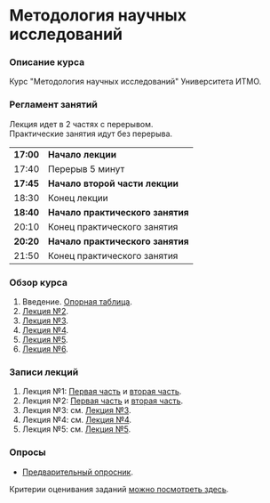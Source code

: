 # Методология научных исследований           
### Описание курса

Курс "Методология научных исследований" Университета ИТМО.


### Регламент занятий

Лекция идет в 2 частях с перерывом.    
Практические занятия идут без перерыва.
           
|||
|---|---|
|**17:00**|**Начало лекции**|      
|17:40|Перерыв 5 минут| 
|**17:45**|**Начало второй части лекции**|      
|18:30|Конец лекции|       
|**18:40**|**Начало практического занятия**|      
|20:10|Конец практического занятия| 
|**20:20**|**Начало практического занятия**|      
|21:50|Конец практического занятия|     
   

### Обзор курса
1. Введение. [Опорная таблица](https://docs.google.com/spreadsheets/d/1esUGNvziQveAX_jJ41M6-TA5O0jOCthemr3i8-suitw/edit#gid=0).     
2. [Лекция №2](https://github.com/iradche/Research-Methodology/blob/main/lectures/Lecture02_ITMO_RM.pdf).    
3. [Лекция №3](https://github.com/iradche/Research-Methodology/blob/main/lectures/lec03.md).    
4. [Лекция №4](https://github.com/iradche/Research-Methodology/blob/main/lectures/lec04.md).     
5. [Лекция №5](https://github.com/iradche/Research-Methodology/blob/main/lectures/lec05.md).    
6. [Лекция №6](https://github.com/iradche/Research-Methodology/blob/main/lectures/lec06.md).      


### Записи лекций
1. Лекция №1: [Первая часть](https://youtu.be/JdJHmXgNrLI) и [вторая часть](https://youtu.be/qmRyiNVfAGg).     
2. Лекция №2: [Первая часть](https://youtu.be/W3VSN_2I5yM) и [вторая часть](https://youtu.be/wgbjLNKvl8o).   
3. Лекция №3: см. [Лекция №3](https://github.com/iradche/Research-Methodology/blob/main/lectures/lec03.md).     
4. Лекция №4: см. [Лекция №4](https://github.com/iradche/Research-Methodology/blob/main/lectures/lec04.md).     
5. Лекция №5: см. [Лекция №5](https://github.com/iradche/Research-Methodology/blob/main/lectures/lec05.md).       


### Опросы 
- [Предварительный опросник](https://forms.gle/ss3LEoxCqwi2Sv7h6).         


Критерии оценивания заданий [можно посмотреть здесь](https://docs.google.com/spreadsheets/d/e/2PACX-1vQO3gAIKeZNoPl7xZu9CdR-SFiKAuUEwkP3gUdTw4cjeNAjgtleOFBLFNlUAV5wlu4jkovfBEcEZc80/pubhtml).



